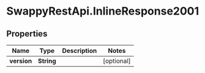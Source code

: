 # SwappyRestApi.InlineResponse2001

## Properties
Name | Type | Description | Notes
------------ | ------------- | ------------- | -------------
**version** | **String** |  | [optional] 


